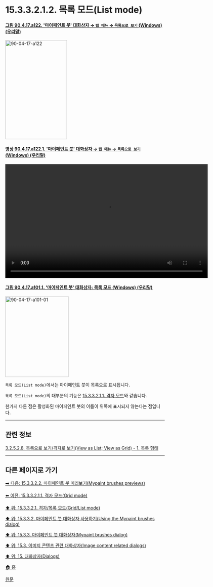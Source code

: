 # 15.3.3.2.1.2. 목록 모드(List mode)

<a id="90-04-17-a122"></a>

#### [그림 90.4.17.a122. '마이페인트 붓' 대화상자 → `탭 메뉴` → `목록으로 보기` (Windows) (우리말)](./90-04-0017-mypaint_brushes.md#90-04-17-a122)
<img width="195" height="313" alt="90-04-17-a122" src="https://github.com/user-attachments/assets/a7c13b84-4da2-4459-9725-75ebaa7e885f" />

<a id="90-04-17-a122-01"></a>

#### [영상 90.4.17.a122.1. '마이페인트 붓' 대화상자 → `탭 메뉴` → `목록으로 보기` (Windows) (우리말)](./90-04-0017-mypaint_brushes.md#90-04-17-a122-01)
<video controls="controls" width="640" height="360" src="https://github.com/user-attachments/assets/08005ff7-f696-4c7b-829e-3a4d62cca492"></video>

<a id="90-04-17-a101-01"></a>

#### [그림 90.4.17.a101.1. '마이페인트 붓' 대화상자: 목록 모드 (Windows) (우리말)](./90-04-0017-mypaint_brushes.md#90-04-17-a101-01)
<img width="200" height="255" alt="90-04-17-a101-01" src="https://github.com/user-attachments/assets/fe650fc0-8f8c-4388-9fb1-5448614cc60c" />

`목록 모드(List mode)`에서는 마이페인트 붓이 목록으로 표시됩니다.

`목록 모드(List mode)`의 대부분의 기능은 [15.3.3.2.1.1. 격자 모드](./15-03-03-02-01-01-grid_mode.md)와 같습니다.

한가지 다른 점은 활성화된 마이페인트 붓의 이름이 위쪽에 표시되지 않는다는 점입니다.

***

## 관련 정보

[3.2.5.2.8. 목록으로 보기/격자로 보기(View as List; View as Grid) - 1. 목록 형태](./03-02-05-02-08-view_as_list_or_grid.md#03-02-05-02-08-s1)

***

## 다른 페이지로 가기

[➡️ 다음: 15.3.3.2.2. 마이페인트 붓 미리보기(Mypaint brushes previews)](./15-03-03-02-02-mypaint_brush_previews.md)

[⬅️ 이전: 15.3.3.2.1.1. 격자 모드(Grid mode)](./15-03-03-02-01-01-grid_mode.md)

[⬆️ 위: 15.3.3.2.1. 격자/목록 모드(Grid/List mode)](./15-03-03-02-01-00-grid_n_list_mode.md)

[⬆️ 위: 15.3.3.2. 마이페인트 붓 대화상자 사용하기(Using the Mypaint brushes dialog)](./15-03-03-02-00-using_the_mypaint_brushes_dialog.md)

[⬆️ 위: 15.3.3. 마이페인트 붓 대화상자(Mypaint brushes dialog)](./15-03-03-00-mypaint-brushes-dialog.md)

[⬆️ 위: 15.3. 이미지 콘텐츠 관련 대화상자(Image content related dialogs)](./15-03-00-image-content-related-dialogs.md)

[⬆️ 위: 15. 대화상자(Dialogs)](./15-00-dialogs.md)

[🏠 홈](./00-home.md)

[원문](https://docs.gimp.org/2.10/ko/gimp-mypaint-brush-dialog.html#idm19564)